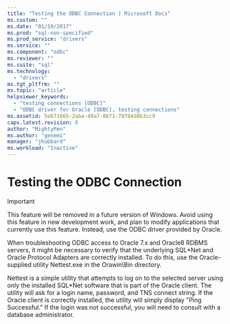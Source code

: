 ```yaml
---
title: "Testing the ODBC Connection | Microsoft Docs"
ms.custom: ""
ms.date: "01/19/2017"
ms.prod: "sql-non-specified"
ms.prod_service: "drivers"
ms.service: ""
ms.component: "odbc"
ms.reviewer: ""
ms.suite: "sql"
ms.technology: 
  - "drivers"
ms.tgt_pltfrm: ""
ms.topic: "article"
helpviewer_keywords: 
  - "testing connections [ODBC]"
  - "ODBC driver for Oracle [ODBC], testing connections"
ms.assetid: 5e671665-2aba-49a7-8871-70784d8b3cc9
caps.latest.revision: 8
author: "MightyPen"
ms.author: "genemi"
manager: "jhubbard"
ms.workload: "Inactive"
---
```

# Testing the ODBC Connection
> [!IMPORTANT]  
>  This feature will be removed in a future version of Windows. Avoid using this feature in new development work, and plan to modify applications that currently use this feature. Instead, use the ODBC driver provided by Oracle.  
  
 When troubleshooting ODBC access to Oracle 7.x and Oracle8 RDBMS servers, it might be necessary to verify that the underlying SQL*Net and Oracle Protocol Adapters are correctly installed. To do this, use the Oracle-supplied utility Nettest.exe in the Orawin\Bin directory.  
  
 Nettest is a simple utility that attempts to log on to the selected server using only the installed SQL*Net software that is part of the Oracle client. The utility will ask for a login name, password, and TNS connect string. If the Oracle client is correctly installed, the utility will simply display "Ping Successful." If the login was not successful, you will need to consult with a database administrator.
